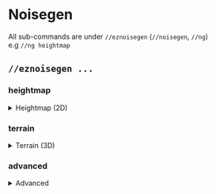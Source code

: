# Noisegen

All sub-commands are under `//eznoisegen`  (`//noisegen`, `//ng`) \
e.g `//ng heightmap`

## `//eznoisegen ...`

### heightmap

<details>



<summary>Heightmap (2D)</summary>

**`//eznoisegen heightmap <palette> <noise> [height] [-z <zoom>] [-s <seed>] [-o <offset>] [-ct]`**

* **Palette**: Specifies the palette of blocks to use.&#x20;
* **Noise**: Defines the noise preset to use.&#x20;
* **Height** (Default: 0): Controls the height from the bottom of your selection. A value of 0 will take the selection's height.
  _Can place blocks above the selection if the height is great enough_&#x20;&#x20;
* **-z** (Default: 1): Adjusts the zoom level of the noise.&#x20;
* **-s** (Default: -1): Sets the noise seed.&#x20;
* **-o** (Default: (0,0,0)): Offsets the noise generation coordinates by a given vector (X,Y,Z).&#x20;
* **-c**: When used, centres the noise generation on the world coordinates of the selection.&#x20;
* **-t**: Enables smooth mode, specifically for snow, water, and lava blocks in the palette \[Applicable only in heightmap mode].

</details>

### terrain

<details>



<summary>Terrain (3D)</summary>

**`//eznoisegen terrain <palette> <noise> [height] [strength] [-z <scale>] [-s <seed>] [-l <smear>] [-o <offset>] [-chnt]`**

* **Palette**: Specifies the palette of blocks to use.&#x20;
* **Noise**: Defines the noise preset to use.&#x20;
* **Height** (Default: 0): Controls the height from the bottom of your selection. A value of 0 will take the selection's height.
  _Can place blocks above the selection if the height is great enough_&#x20;
* **Strength** (Default: 1,0.5,0): Takes up to 3 comma-separated values which controls the strength of noise at various heights:
  - *`0.5` would be 50% strength everywhere*
  - *`0.7,0` would be 70% strength at the very bottom and 0% at the top, with everything in-between being a smooth transition*
  - *`0,1,0` would be 0% strength at the bottom, 100% in the middle, and 0% at the top&#x20;*
* **-z** (Default: 1): Adjusts the zoom level of the noise.&#x20;
* **-s** (Default: -1): Sets the noise seed.&#x20;
* **-l** (Default: 0): Applies a vertical smear to 3D noise.&#x20;
* **-o** (Default: (0,0,0)): Offsets the noise generation coordinates by a given vector (X,Y,Z).&#x20;
* **-c**: When used, centres the noise generation on the world coordinates of the selection.

</details>

### advanced

<details>


<summary>Advanced</summary>

**`//eznoisegen <palette> <noise> [lowerThreshold] [upperThreshold] [-z <scale>] [-s <seed>] [-l <smear>] [-o <offset>] [-chnt]`**

* **Palette**: Specifies the palette of blocks to use.&#x20;
* **Noise**: Defines the noise preset to use.&#x20;
* **Lower Threshold** (Default: 0): Sets the lower threshold for noise generation, with support for WorldEdit expressions (range: 0-1.0).&#x20;
* **Upper Threshold** (Default: 0.5): Sets the upper threshold for noise generation, with support for WorldEdit expressions (range: 0-1.0).&#x20;
* **-z** (Default: 1): Adjusts the zoom level of the noise.&#x20;
* **-s** (Default: -1): Sets the noise seed.&#x20;
* **-l** (Default: 0): Applies a vertical smear to 3D noise.&#x20;
* **-o** (Default: (0,0,0)): Offsets the noise generation coordinates by a given vector (X,Y,Z).&#x20;
* **-c**: When used, centres the noise generation on the world coordinates of the selection.&#x20;
* **-h**: Activates heightmap mode using 2D noise. \
  _Heightmap mode is only compatible with Cuboid, Cylinder, or Polygon region types._
* **-n**: Uses normalized (-1 to 1) selection-centred coordinates for noise generation.
* **-t**: Enables smooth mode, specifically for snow, water, and lava blocks in the palette \[Applicable only in heightmap mode].

</details>